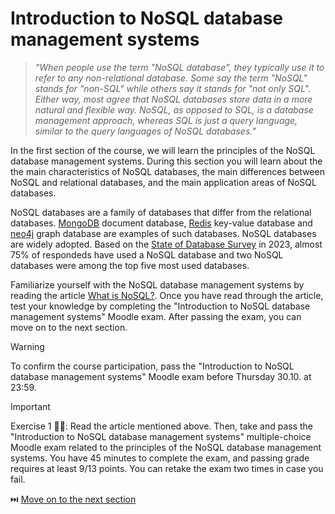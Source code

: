 # Introduction to NoSQL database management systems

> _"When people use the term "NoSQL database", they typically use it to refer to any non-relational database. Some say the term "NoSQL" stands for "non-SQL" while others say it stands for "not only SQL". Either way, most agree that NoSQL databases store data in a more natural and flexible way. NoSQL, as opposed to SQL, is a database management approach, whereas SQL is just a query language, similar to the query languages of NoSQL databases."_

In the first section of the course, we will learn the principles of the NoSQL database management systems. During this section you will learn about the  the main characteristics of NoSQL databases, the main differences between NoSQL and relational databases, and the main application areas of NoSQL databases.

NoSQL databases are a family of databases that differ from the relational databases. [MongoDB](https://www.mongodb.com/) document database, [Redis](https://redis.io/) key-value database and [neo4j](https://neo4j.com/) graph database are examples of such databases. NoSQL databases are widely adopted. Based on the [State of Database Survey](https://stateofdb.com/) in 2023, almost 75% of respondeds have used a NoSQL database and two NoSQL databases were among the top five most used databases.

Familiarize yourself with the NoSQL database management systems by reading the article [What is NoSQL?](https://www.mongodb.com/resources/basics/databases/nosql-explained). Once you have read through the article, test your knowledge by completing the "Introduction to NoSQL database management systems" Moodle exam. After passing the exam, you can move on to the next section.

<!-- TODO -->
> [!WARNING]  
> To confirm the course participation, pass the "Introduction to NoSQL database management systems" Moodle exam before Thursday 30.10. at 23:59.

> [!IMPORTANT]  
> Exercise 1 👨‍💻: Read the article mentioned above. Then, take and pass the "Introduction to NoSQL database management systems" multiple-choice Moodle exam related to the principles of the NoSQL database management systems. You have 45 minutes to complete the exam, and passing grade requires at least 9/13 points. You can retake the exam two times in case you fail.

⏭️ [Move on to the next section](./2-mongo-introduction.md)
